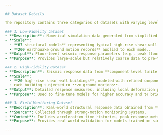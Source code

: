 ```yaml
---

## Dataset Details  

The repository contains three categories of datasets with varying levels of fidelity. These datasets are designed to support training, benchmarking, and validation of the proposed multi-fidelity data meta-learning framework.  

### 1. Low-Fidelity Dataset  
- **Description**: Numerical simulation data generated from simplified **2D Multi-Degree-of-Freedom (MDOF) models**.  
- **Scale**:  
  - **67 structural models** representing typical high-rise shear wall building configurations.  
  - **200 earthquake ground motion records** applied to each model.  
- **Output**: Floor-level seismic response parameters (e.g., peak floor accelerations, inter-story drift ratios).  
- **Purpose**: Provides large-scale but relatively coarse data to pre-train baseline models and establish initial predictive performance.  

### 2. High-Fidelity Dataset  
- **Description**: Seismic response data from **component-level finite element (FE) models**, capturing detailed structural behavior.  
- **Scale**:  
  - **20 high-rise shear wall buildings**, modeled with refined component-level details.  
  - Each building subjected to **20 ground motions**.  
- **Output**: Detailed response measures, including local deformation patterns and floor-level engineering demand parameters.  
- **Purpose**: Used to fine-tune models for higher accuracy and to bridge the fidelity gap between simplified simulations and real structures.  

### 3. Field Monitoring Dataset  
- **Description**: Real-world structural response data obtained from **instrumented high-rise shear wall buildings**.  
- **Source**: Collected through strong-motion monitoring systems.  
- **Content**: Includes acceleration time histories, peak response metrics, and structural parameters when available.  
- **Purpose**: Provides real-world validation for models trained on simulation data, ensuring generalizability and robustness.  

---
```


